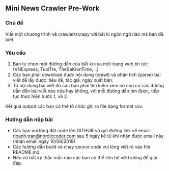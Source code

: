 ## Mini News Crawler Pre-Work

### Chủ đề
Viết một chương trình về crawler/scrapy với bất kì ngôn ngữ nào mà bạn đã biết

### Yêu cầu
1. Bạn tự chọn một đường dẫn của bất kì của một trang web tin tức (VNExpress, TuoiTre, TheSaiGonTime,...)
2. Các bạn phải download được nội dung (crawl) và phân tích (parse) bài viết để lấy được: tiêu đề, tác giả, ngày xuất bản.
3. Từ nội dung bài viết đó các bạn phải tìm kiếm xem nó còn có các đường dẫn đến bài viết nào nữa hay không, với mỗi đường dẫn tìm được, tiếp tục thực hiện bước 1, và 2.

Kết quả output các bạn có thể tổ chức ghi ra file dạng format csv.

### Hướng dẫn nộp bài
- Các bạn vui lòng đặt code lên GITHUB và gửi đường link về email:
doanh.tran@nordiccoder.com sau 5 ngày kể từ khi nhận được email này (nhận email ngày 10/08/2019)
- Các hướng dẫn build và chạy source code vui lòng viết rõ vào file
README.md
- Nếu có bất kỳ thắc mắc nào các bạn có thể liên hệ với trường để giải đáp.

